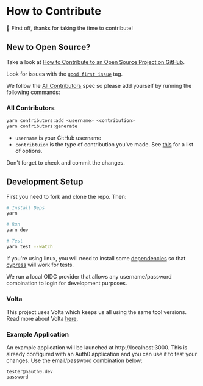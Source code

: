 # How to Contribute

👋 First off, thanks for taking the time to contribute!

## New to Open Source?

Take a look at [How to Contribute to an Open Source Project on GitHub](https://egghead.io/courses/how-to-contribute-to-an-open-source-project-on-github).

Look for issues with the [`good first issue`](https://github.com/jamiedavenport/nauth0/issues?q=is%3Aopen+is%3Aissue+label%3A%22good+first+issue%22) tag.

We follow the [All Contributors](https://allcontributors.org/) spec so please add yourself by running the following commands:

### All Contributors

```bash
yarn contributors:add <username> <contribution>
yarn contributors:generate
```

- `username` is your GitHub username
- `contribtuion` is the type of contribution you've made. See [this](https://allcontributors.org/docs/en/emoji-key) for a list of options.

Don't forget to check and commit the changes.

## Development Setup

First you need to fork and clone the repo. Then:

```bash
# Install Deps
yarn

# Run
yarn dev

# Test
yarn test --watch
```

If you're using linux, you will need to install some [dependencies](https://docs.cypress.io/guides/getting-started/installing-cypress.html#Linux) so that [cypress](https://www.cypress.io/) will work for tests.

We run a local OIDC provider that allows any username/password combination to login for development purposes.

### Volta

This project uses Volta which keeps us all using the same tool versions. Read more about Volta [here](https://docs.volta.sh/guide/).

### Example Application

An example application will be launched at http://localhost:3000. This is already configured with an Auth0 application and you can use it to test your changes. Use the email/password combination below:

```
tester@nauth0.dev
password
```
